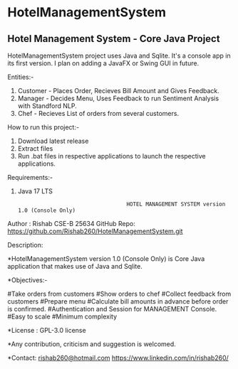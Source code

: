 <h1> HotelManagementSystem </h1>
<h2> Hotel Management System - Core Java Project </h2>
<p>
HotelManagementSystem project uses Java and Sqlite. It's a console app in its first version. I plan on adding a JavaFX or Swing GUI in future. 

Entities:-
1) Customer - Places Order, Recieves Bill Amount and Gives Feedback.
2) Manager - Decides Menu, Uses Feedback to run Sentiment Analysis with Standford NLP.
3) Chef - Recieves List of orders from several customers.

How to run this project:-
1) Download latest release
2) Extract files
3) Run .bat files in respective applications to launch the respective applications.

Requirements:-
1) Java 17 LTS
  
                                         HOTEL MANAGEMENT SYSTEM version 1.0 (Console Only)
Author : Rishab CSE-B 25634
GitHub Repo: https://github.com/Rishab260/HotelManagementSystem.git

Description:

*HotelManagementSystem version 1.0 (Console Only) is Core Java application that makes use of Java and Sqlite.

*Objectives:-

  #Take orders from customers
  #Show orders to chef
  #Collect feedback from customers
  #Prepare menu
  #Calculate bill amounts in advance before order is confirmed.
  #Authentication and Session for MANAGEMENT Console.
  #Easy to scale
  #Minimum complexity
  
*License : GPL-3.0 license

*Any contribution, criticism and suggestion is welcomed. 

*Contact: rishab260@hotmail.com
          https://www.linkedin.com/in/rishab260/

</p>
